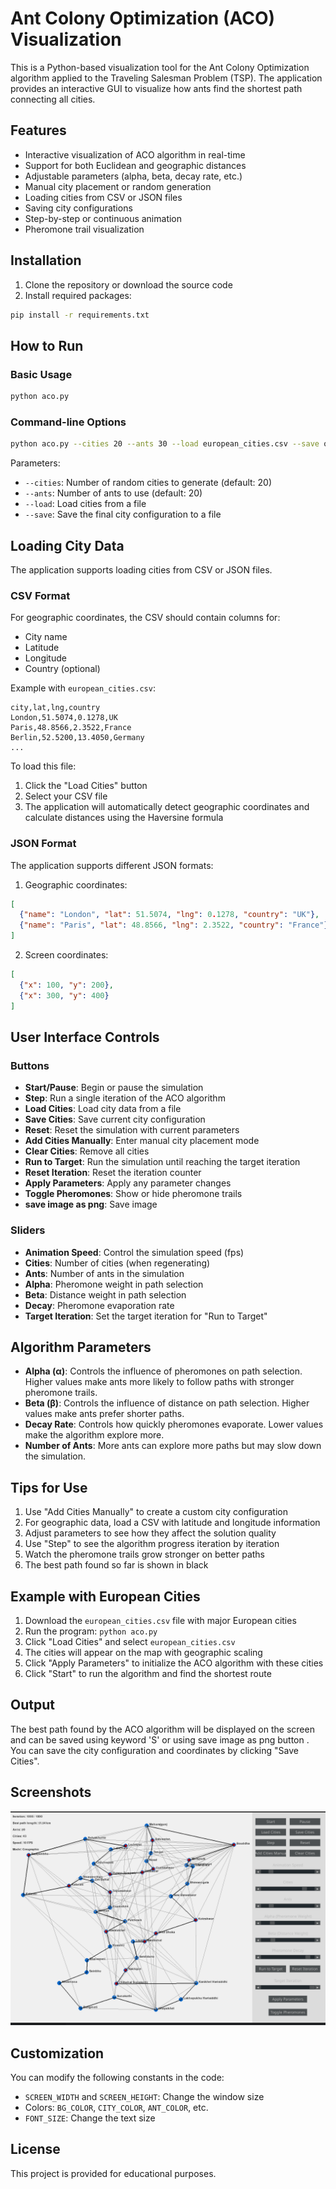 # Ant Colony Optimization (ACO) Visualization

This is a Python-based visualization tool for the Ant Colony Optimization algorithm applied to the Traveling Salesman Problem (TSP). The application provides an interactive GUI to visualize how ants find the shortest path connecting all cities.

## Features

- Interactive visualization of ACO algorithm in real-time
- Support for both Euclidean and geographic distances
- Adjustable parameters (alpha, beta, decay rate, etc.)
- Manual city placement or random generation
- Loading cities from CSV or JSON files
- Saving city configurations
- Step-by-step or continuous animation
- Pheromone trail visualization

## Installation

1. Clone the repository or download the source code
2. Install required packages:

```bash
pip install -r requirements.txt
```

## How to Run

### Basic Usage

```bash
python aco.py
```

### Command-line Options

```bash
python aco.py --cities 20 --ants 30 --load european_cities.csv --save output.csv
```

Parameters:
- `--cities`: Number of random cities to generate (default: 20)
- `--ants`: Number of ants to use (default: 20)
- `--load`: Load cities from a file
- `--save`: Save the final city configuration to a file

## Loading City Data

The application supports loading cities from CSV or JSON files.

### CSV Format

For geographic coordinates, the CSV should contain columns for:
- City name
- Latitude
- Longitude
- Country (optional)

Example with `european_cities.csv`:
```csv
city,lat,lng,country
London,51.5074,0.1278,UK
Paris,48.8566,2.3522,France
Berlin,52.5200,13.4050,Germany
...
```

To load this file:
1. Click the "Load Cities" button
2. Select your CSV file
3. The application will automatically detect geographic coordinates and calculate distances using the Haversine formula

### JSON Format

The application supports different JSON formats:
1. Geographic coordinates:
```json
[
  {"name": "London", "lat": 51.5074, "lng": 0.1278, "country": "UK"},
  {"name": "Paris", "lat": 48.8566, "lng": 2.3522, "country": "France"}
]
```

2. Screen coordinates:
```json
[
  {"x": 100, "y": 200},
  {"x": 300, "y": 400}
]
```

## User Interface Controls

### Buttons
- **Start/Pause**: Begin or pause the simulation
- **Step**: Run a single iteration of the ACO algorithm
- **Load Cities**: Load city data from a file
- **Save Cities**: Save current city configuration
- **Reset**: Reset the simulation with current parameters
- **Add Cities Manually**: Enter manual city placement mode
- **Clear Cities**: Remove all cities
- **Run to Target**: Run the simulation until reaching the target iteration
- **Reset Iteration**: Reset the iteration counter
- **Apply Parameters**: Apply any parameter changes
- **Toggle Pheromones**: Show or hide pheromone trails
- **save image as png**: Save image

### Sliders
- **Animation Speed**: Control the simulation speed (fps)
- **Cities**: Number of cities (when regenerating)
- **Ants**: Number of ants in the simulation
- **Alpha**: Pheromone weight in path selection
- **Beta**: Distance weight in path selection
- **Decay**: Pheromone evaporation rate
- **Target Iteration**: Set the target iteration for "Run to Target"

## Algorithm Parameters

- **Alpha (α)**: Controls the influence of pheromones on path selection. Higher values make ants more likely to follow paths with stronger pheromone trails.
- **Beta (β)**: Controls the influence of distance on path selection. Higher values make ants prefer shorter paths.
- **Decay Rate**: Controls how quickly pheromones evaporate. Lower values make the algorithm explore more.
- **Number of Ants**: More ants can explore more paths but may slow down the simulation.

## Tips for Use

1. Use "Add Cities Manually" to create a custom city configuration
2. For geographic data, load a CSV with latitude and longitude information
3. Adjust parameters to see how they affect the solution quality
4. Use "Step" to see the algorithm progress iteration by iteration
5. Watch the pheromone trails grow stronger on better paths
6. The best path found so far is shown in black

## Example with European Cities

1. Download the `european_cities.csv` file with major European cities
2. Run the program: `python aco.py`
3. Click "Load Cities" and select `european_cities.csv`
4. The cities will appear on the map with geographic scaling
5. Click "Apply Parameters" to initialize the ACO algorithm with these cities
6. Click "Start" to run the algorithm and find the shortest route

## Output

The best path found by the ACO algorithm will be displayed on the screen and can be saved using keyword 'S' or using save image as png button . You can save the city configuration and coordinates by clicking "Save Cities". 
 

## Screenshots
![ACO Visualization Example](./screenshots/visualization.png)

## Customization

You can modify the following constants in the code:
- `SCREEN_WIDTH` and `SCREEN_HEIGHT`: Change the window size
- Colors: `BG_COLOR`, `CITY_COLOR`, `ANT_COLOR`, etc.
- `FONT_SIZE`: Change the text size

## License

This project is provided for educational purposes.

